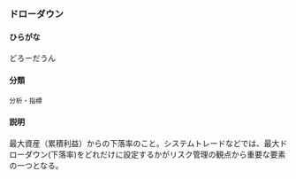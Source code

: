 <div style="display:none;">

## [あ行](securities-terms?id=あ行)
## [か行](securities-terms?id=か行)
## [さ行](securities-terms?id=さ行)
## [た行](securities-terms?id=た行)

</div>

### ドローダウン

#### ひらがな

どろーだうん

#### 分類

`分析・指標`

#### 説明

最大資産（累積利益）からの下落率のこと。システムトレードなどでは、最大ドローダウン(下落率)をどれだけに設定するかがリスク管理の観点から重要な要素の一つとなる。

<div style="display:none;">

## [な行](securities-terms?id=な行)
## [は行](securities-terms?id=は行)
## [ま行](securities-terms?id=ま行)
## [や行](securities-terms?id=や行)
## [ら行](securities-terms?id=ら行)
## [わ行](securities-terms?id=わ行)
## [英数字・記号](securities-terms?id=英数字・記号)

</div>

